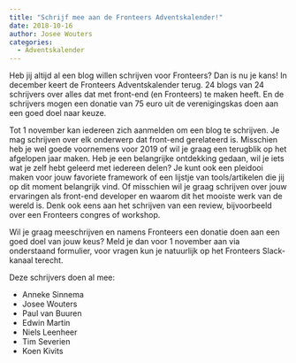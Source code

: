 ```yaml
---
title: "Schrijf mee aan de Fronteers Adventskalender!"
date: 2018-10-16
author: Josee Wouters
categories: 
  - Adventskalender
---
```

Heb jij altijd al een blog willen schrijven voor Fronteers? Dan is nu je kans! In december keert de Fronteers Adventskalender terug. 24 blogs van 24 schrijvers over alles dat met front-end (en Fronteers) te maken heeft. En de schrijvers mogen een donatie van 75 euro uit de verenigingskas doen aan een goed doel naar keuze.

Tot 1 november kan iedereen zich aanmelden om een blog te schrijven. Je mag schrijven over elk onderwerp dat front-end gerelateerd is. Misschien heb je wel goede voornemens voor 2019 of wil je graag een terugblik op het afgelopen jaar maken. Heb je een belangrijke ontdekking gedaan, wil je iets wat je zelf hebt geleerd met iedereen delen? Je kunt ook een pleidooi maken voor jouw favoriete framework of een lijstje van tools/artikelen die jij op dit moment belangrijk vind. Of misschien wil je graag schrijven over jouw ervaringen als front-end developer en waarom dit het mooiste werk van de wereld is. Denk ook eens aan het schrijven van een review, bijvoorbeeld over een Fronteers congres of workshop.

Wil je graag meeschrijven en namens Fronteers een donatie doen aan een goed doel van jouw keus? Meld je dan voor 1 november aan via onderstaand formulier, voor vragen kun je natuurlijk op het Fronteers Slack-kanaal terecht.

Deze schrijvers doen al mee:

* Anneke Sinnema
* Josee Wouters
* Paul van Buuren
* Edwin Martin
* Niels Leenheer
* Tim Severien
* Koen Kivits
